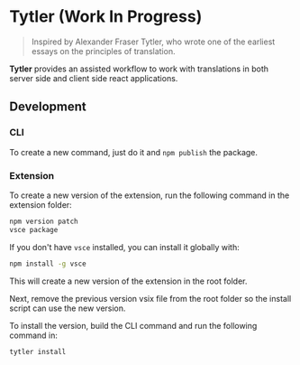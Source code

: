 # Tytler (Work In Progress)

> Inspired by Alexander Fraser Tytler, who wrote one of the earliest essays on the principles of translation.

**Tytler** provides an assisted workflow to work with translations in both server side and client side react applications.

## Development

### CLI

To create a new command, just do it and `npm publish` the package.

### Extension

To create a new version of the extension, run the following command in the extension folder:

```bash
npm version patch
vsce package
```

If you don't have `vsce` installed, you can install it globally with:

```bash
npm install -g vsce
```

This will create a new version of the extension in the root folder.

Next, remove the previous version vsix file from the root folder so the install script can use the new version.

To install the version, build the CLI command and run the following command in:

```bash
tytler install
```
